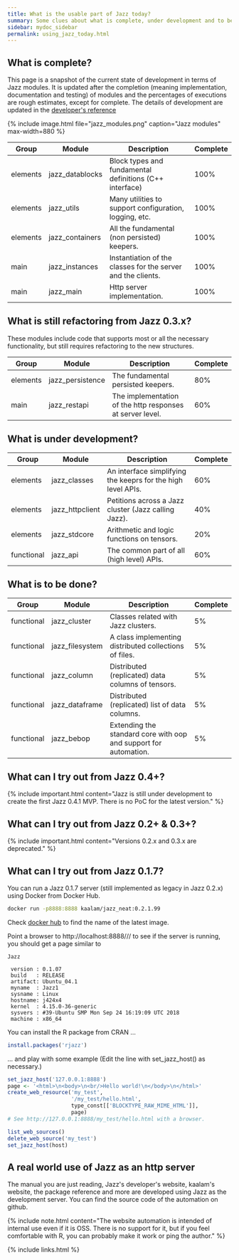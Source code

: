 ```yaml
---
title: What is the usable part of Jazz today?
summary: Some clues about what is complete, under development and to be done.
sidebar: mydoc_sidebar
permalink: using_jazz_today.html
---
```


## What is complete?

This page is a snapshot of the current state of development in terms of Jazz modules. It is updated after the completion (meaning
implementation, documentation and testing) of modules and the percentages of executions are rough estimates, except for complete. The
details of development are updated in the [developer's reference](/develop/)

{% include image.html file="jazz_modules.png" caption="Jazz modules" max-width=880 %}

| Group | Module | Description | Complete |
|-------|--------|-------------|----------|
| elements | jazz_datablocks | Block types and fundamental definitions (C++ interface) | <span class="label label-success">100%</span> |
| elements | jazz_utils | Many utilities to support configuration, logging, etc. | <span class="label label-success">100%</span> |
| elements | jazz_containers | All the fundamental (non persisted) keepers. | <span class="label label-success">100%</span> |
| main | jazz_instances | Instantiation of the classes for the server and the clients. | <span class="label label-success">100%</span> |
| main | jazz_main | Http server implementation. | <span class="label label-success">100%</span> |

## What is still refactoring from Jazz 0.3.x?

These modules include code that supports most or all the necessary functionality, but still requires refactoring to the new structures.

| Group | Module | Description | Complete |
|-------|--------|-------------|----------|
| elements | jazz_persistence | The fundamental persisted keepers. | <span class="label label-info">80%</span> |
| main | jazz_restapi | The implementation of the http responses at server level. | <span class="label label-info">60%</span> |

## What is under development?

| Group | Module | Description | Complete |
|-------|--------|-------------|----------|
| elements | jazz_classes | An interface simplifying the keeprs for the high level APIs. | <span class="label label-warning">60%</span> |
| elements | jazz_httpclient | Petitions across a Jazz cluster (Jazz calling Jazz). | <span class="label label-warning">40%</span> |
| elements | jazz_stdcore | Arithmetic and logic functions on tensors. | <span class="label label-warning">20%</span> |
| functional | jazz_api | The common part of all (high level) APIs. | <span class="label label-warning">60%</span> |

## What is to be done?

| Group | Module | Description | Complete |
|-------|--------|-------------|----------|
| functional | jazz_cluster | Classes related with Jazz clusters. | <span class="label label-danger">5%</span> |
| functional | jazz_filesystem | A class implementing distributed collections of files. | <span class="label label-danger">5%</span> |
| functional | jazz_column | Distributed (replicated) data columns of tensors. | <span class="label label-danger">5%</span> |
| functional | jazz_dataframe | Distributed (replicated) list of data columns. | <span class="label label-danger">5%</span> |
| functional | jazz_bebop | Extending the standard core with oop and support for automation. | <span class="label label-danger">5%</span> |

## What can I try out from Jazz 0.4+?

{% include important.html content="Jazz is still under development to create the first Jazz 0.4.1 MVP. There is no PoC for the latest
version." %}

## What can I try out from Jazz 0.2+ & 0.3+?

{% include important.html content="Versions 0.2.x and 0.3.x are deprecated." %}

## What can I try out from Jazz 0.1.7?

You can run a Jazz 0.1.7 server (still implemented as legacy in Jazz 0.2.x) using Docker from Docker Hub.

```bash
docker run -p8888:8888 kaalam/jazz_neat:0.2.1.99
```

Check [docker hub](https://hub.docker.com/r/kaalam/jazz_neat/tags/) to find the name of the latest image.

Point a browser to http://localhost:8888/// to see if the server is running, you should get a page similar to

    Jazz

     version : 0.1.07
     build   : RELEASE
     artifact: Ubuntu_04.1
     myname  : Jazz1
     sysname : Linux
     hostname: j424x4
     kernel  : 4.15.0-36-generic
     sysvers : #39-Ubuntu SMP Mon Sep 24 16:19:09 UTC 2018
     machine : x86_64

You can install the R package from CRAN ...

```R
install.packages('rjazz')
```

... and play with some example (Edit the line with set_jazz_host() as necessary.)
```R
set_jazz_host('127.0.0.1:8888')
page <- '<html>\n<body>\n<br/>Hello world!\n</body>\n</html>'
create_web_resource('my_test',
                    '/my_test/hello.html',
                    type_const[['BLOCKTYPE_RAW_MIME_HTML']],
                    page)
# See http://127.0.0.1:8888/my_test/hello.html with a browser.

list_web_sources()
delete_web_source('my_test')
set_jazz_host(host)
```

## A real world use of Jazz as an http server

The manual you are just reading, Jazz's developer's website, kaalam's website, the package reference and more are developed using Jazz
as the development server. You can find the source code of the automation on github.

{% include note.html content="The website automation is intended of internal use even if it is OSS. There is no support for it, but if
you feel comfortable with R, you can probably make it work or ping the author." %}


{% include links.html %}
